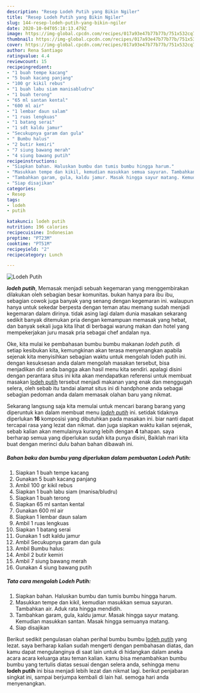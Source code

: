 ```yaml
---
description: "Resep Lodeh Putih yang Bikin Ngiler"
title: "Resep Lodeh Putih yang Bikin Ngiler"
slug: 144-resep-lodeh-putih-yang-bikin-ngiler
date: 2020-10-04T05:18:13.479Z
image: https://img-global.cpcdn.com/recipes/017a93e47b77b77b/751x532cq70/lodeh-putih-foto-resep-utama.jpg
thumbnail: https://img-global.cpcdn.com/recipes/017a93e47b77b77b/751x532cq70/lodeh-putih-foto-resep-utama.jpg
cover: https://img-global.cpcdn.com/recipes/017a93e47b77b77b/751x532cq70/lodeh-putih-foto-resep-utama.jpg
author: Rena Santiago
ratingvalue: 4.4
reviewcount: 15
recipeingredient:
- "1 buah tempe kacang"
- "5 buah kacang panjang"
- "100 gr kikil rebus"
- "1 buah labu siam manisabludru"
- "1 buah terong"
- "65 ml santan kental"
- "600 ml air"
- "1 lembar daun salam"
- "1 ruas lengkuas"
- "1 batang serai"
- "1 sdt kaldu jamur"
- "Secukupnya garam dan gula"
- " Bumbu halus"
- "2 butir kemiri"
- "7 siung bawang merah"
- "4 siung bawang putih"
recipeinstructions:
- "Siapkan bahan. Haluskan bumbu dan tumis bumbu hingga harum."
- "Masukkan tempe dan kikil, kemudian masukkan semua sayuran. Tambahkan air. Aduk rata hingga mendidih."
- "Tambahkan garam, gula, kaldu jamur. Masak hingga sayur matang. Kemudian masukkan santan. Masak hingga semuanya matang."
- "Siap disajikan"
categories:
- Resep
tags:
- lodeh
- putih

katakunci: lodeh putih 
nutrition: 196 calories
recipecuisine: Indonesian
preptime: "PT23M"
cooktime: "PT51M"
recipeyield: "2"
recipecategory: Lunch

---
```



![Lodeh Putih](https://img-global.cpcdn.com/recipes/017a93e47b77b77b/751x532cq70/lodeh-putih-foto-resep-utama.jpg)

<b><i>lodeh putih</i></b>, Memasak menjadi sebuah kegemaran yang menggembirakan dilakukan oleh sebagian besar komunitas. bukan hanya para ibu ibu, sebagian cowok juga banyak yang senang dengan kegemaran ini. walaupun hanya untuk sekedar berpesta dengan teman atau memang sudah menjadi kegemaran dalam dirinya. tidak asing lagi dalam dunia masakan sekarang sedikit banyak ditemukan pria dengan kemampuan memasak yang hebat, dan banyak sekali juga kita lihat di berbagai warung makan dan hotel yang mempekerjakan juru masak pria sebagai chef andalan nya.



Oke, kita mulai ke pembahasan bumbu bumbu makanan <i>lodeh putih</i>. di setiap kesibukan kita, kemungkinan akan terasa menyenangkan apabila sejenak kita menyisihkan sebagian waktu untuk mengolah lodeh putih ini. dengan kesuksesan anda dalam mengolah masakan tersebut, bisa menjadikan diri anda bangga akan hasil menu kita sendiri. apalagi disini dengan perantara situs ini kita akan mendapatkan referensi untuk membuat masakan <u>lodeh putih</u> tersebut menjadi makanan yang enak dan menggugah selera, oleh sebab itu tandai alamat situs ini di handphone anda sebagai sebagian pedoman anda dalam memasak olahan baru yang nikmat.


Sekarang langsung saja kita memulai untuk mencari barang barang yang diperuntuk kan dalam membuat menu <u><i>lodeh putih</i></u> ini. setidak tidaknya diperlukan <b>16</b> komposisi yang dibutuhkan pada masakan ini. biar nanti dapat tercapai rasa yang lezat dan nikmat. dan juga siapkan waktu kalian sejenak, sebab kalian akan memulainya kurang lebih dengan <b>4</b> tahapan. saya berharap semua yang diperlukan sudah kita punya disini, Baiklah mari kita buat dengan merinci dulu bahan bahan dibawah ini.

<!--inarticleads1-->

##### Bahan baku dan bumbu yang diperlukan dalam pembuatan Lodeh Putih:

1. Siapkan 1 buah tempe kacang
1. Gunakan 5 buah kacang panjang
1. Ambil 100 gr kikil rebus
1. Siapkan 1 buah labu siam (manisa/bludru)
1. Siapkan 1 buah terong
1. Siapkan 65 ml santan kental
1. Gunakan 600 ml air
1. Siapkan 1 lembar daun salam
1. Ambil 1 ruas lengkuas
1. Siapkan 1 batang serai
1. Gunakan 1 sdt kaldu jamur
1. Ambil Secukupnya garam dan gula
1. Ambil  Bumbu halus:
1. Ambil 2 butir kemiri
1. Ambil 7 siung bawang merah
1. Gunakan 4 siung bawang putih




<!--inarticleads2-->

##### Tata cara mengolah Lodeh Putih:

1. Siapkan bahan. Haluskan bumbu dan tumis bumbu hingga harum.
1. Masukkan tempe dan kikil, kemudian masukkan semua sayuran. Tambahkan air. Aduk rata hingga mendidih.
1. Tambahkan garam, gula, kaldu jamur. Masak hingga sayur matang. Kemudian masukkan santan. Masak hingga semuanya matang.
1. Siap disajikan




Berikut sedikit pengulasan olahan perihal bumbu bumbu <u>lodeh putih</u> yang lezat. saya berharap kalian sudah mengerti dengan pembahasan diatas, dan kamu dapat mengulanginya di saat lain untuk di hidangkan dalam aneka acara acara keluarga atau teman kalian. kamu bisa menambahkan bumbu bumbu yang tertulis diatas sesuai dengan selera anda, sehingga menu <b>lodeh putih</b> ini bisa menjadi lebih lezat dan nikmat lagi. berikut penjabaran singkat ini, sampai berjumpa kembali di lain hal. semoga hari anda menyenangkan.
